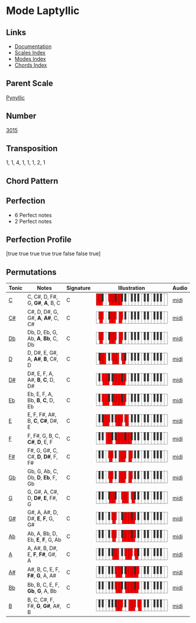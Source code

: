 # Mode Laptyllic

## Links

- [Documentation](README.md)
- [Scales Index](Scales.md)
- [Modes Index](Modes.md)
- [Chords Index](Chords.md)

## Parent Scale

[Pynyllic](ScalePynyllic.md)

## Number

[3015](https://ianring.com/musictheory/scales/3015)

## Transposition

1, 1, 4, 1, 1, 1, 2, 1

## Chord Pattern



## Perfection

- 6 Perfect notes
- 2 Perfect notes

## Perfection Profile

[true true true true true false false true]

## Permutations

| Tonic | Notes | Signature | Illustration | Audio |
|-------|-------|-----------|--------------|-------|
| [C](ModeCNaturalLaptyllic.md) | C, C#, D, F#, G, **G#**, **A**, B, C | C | ![CNaturalLaptyllic](ModeCNaturalLaptyllic.png) | [midi](https://github.com/edipermadi/music/blob/main/docs/ModeCNaturalLaptyllic.mid?raw=true) |
| [C#](ModeCSharpLaptyllic.md) | C#, D, D#, G, G#, **A**, **A#**, C, C# | C | ![CSharpLaptyllic](ModeCSharpLaptyllic.png) | [midi](https://github.com/edipermadi/music/blob/main/docs/ModeCSharpLaptyllic.mid?raw=true) |
| [Db](ModeDFlatLaptyllic.md) | Db, D, Eb, G, Ab, **A**, **Bb**, C, Db | C | ![DFlatLaptyllic](ModeDFlatLaptyllic.png) | [midi](https://github.com/edipermadi/music/blob/main/docs/ModeDFlatLaptyllic.mid?raw=true) |
| [D](ModeDNaturalLaptyllic.md) | D, D#, E, G#, A, **A#**, **B**, C#, D | C | ![DNaturalLaptyllic](ModeDNaturalLaptyllic.png) | [midi](https://github.com/edipermadi/music/blob/main/docs/ModeDNaturalLaptyllic.mid?raw=true) |
| [D#](ModeDSharpLaptyllic.md) | D#, E, F, A, A#, **B**, **C**, D, D# | C | ![DSharpLaptyllic](ModeDSharpLaptyllic.png) | [midi](https://github.com/edipermadi/music/blob/main/docs/ModeDSharpLaptyllic.mid?raw=true) |
| [Eb](ModeEFlatLaptyllic.md) | Eb, E, F, A, Bb, **B**, **C**, D, Eb | C | ![EFlatLaptyllic](ModeEFlatLaptyllic.png) | [midi](https://github.com/edipermadi/music/blob/main/docs/ModeEFlatLaptyllic.mid?raw=true) |
| [E](ModeENaturalLaptyllic.md) | E, F, F#, A#, B, **C**, **C#**, D#, E | C | ![ENaturalLaptyllic](ModeENaturalLaptyllic.png) | [midi](https://github.com/edipermadi/music/blob/main/docs/ModeENaturalLaptyllic.mid?raw=true) |
| [F](ModeFNaturalLaptyllic.md) | F, F#, G, B, C, **C#**, **D**, E, F | C | ![FNaturalLaptyllic](ModeFNaturalLaptyllic.png) | [midi](https://github.com/edipermadi/music/blob/main/docs/ModeFNaturalLaptyllic.mid?raw=true) |
| [F#](ModeFSharpLaptyllic.md) | F#, G, G#, C, C#, **D**, **D#**, F, F# | C | ![FSharpLaptyllic](ModeFSharpLaptyllic.png) | [midi](https://github.com/edipermadi/music/blob/main/docs/ModeFSharpLaptyllic.mid?raw=true) |
| [Gb](ModeGFlatLaptyllic.md) | Gb, G, Ab, C, Db, **D**, **Eb**, F, Gb | C | ![GFlatLaptyllic](ModeGFlatLaptyllic.png) | [midi](https://github.com/edipermadi/music/blob/main/docs/ModeGFlatLaptyllic.mid?raw=true) |
| [G](ModeGNaturalLaptyllic.md) | G, G#, A, C#, D, **D#**, **E**, F#, G | C | ![GNaturalLaptyllic](ModeGNaturalLaptyllic.png) | [midi](https://github.com/edipermadi/music/blob/main/docs/ModeGNaturalLaptyllic.mid?raw=true) |
| [G#](ModeGSharpLaptyllic.md) | G#, A, A#, D, D#, **E**, **F**, G, G# | C | ![GSharpLaptyllic](ModeGSharpLaptyllic.png) | [midi](https://github.com/edipermadi/music/blob/main/docs/ModeGSharpLaptyllic.mid?raw=true) |
| [Ab](ModeAFlatLaptyllic.md) | Ab, A, Bb, D, Eb, **E**, **F**, G, Ab | C | ![AFlatLaptyllic](ModeAFlatLaptyllic.png) | [midi](https://github.com/edipermadi/music/blob/main/docs/ModeAFlatLaptyllic.mid?raw=true) |
| [A](ModeANaturalLaptyllic.md) | A, A#, B, D#, E, **F**, **F#**, G#, A | C | ![ANaturalLaptyllic](ModeANaturalLaptyllic.png) | [midi](https://github.com/edipermadi/music/blob/main/docs/ModeANaturalLaptyllic.mid?raw=true) |
| [A#](ModeASharpLaptyllic.md) | A#, B, C, E, F, **F#**, **G**, A, A# | C | ![ASharpLaptyllic](ModeASharpLaptyllic.png) | [midi](https://github.com/edipermadi/music/blob/main/docs/ModeASharpLaptyllic.mid?raw=true) |
| [Bb](ModeBFlatLaptyllic.md) | Bb, B, C, E, F, **Gb**, **G**, A, Bb | C | ![BFlatLaptyllic](ModeBFlatLaptyllic.png) | [midi](https://github.com/edipermadi/music/blob/main/docs/ModeBFlatLaptyllic.mid?raw=true) |
| [B](ModeBNaturalLaptyllic.md) | B, C, C#, F, F#, **G**, **G#**, A#, B | C | ![BNaturalLaptyllic](ModeBNaturalLaptyllic.png) | [midi](https://github.com/edipermadi/music/blob/main/docs/ModeBNaturalLaptyllic.mid?raw=true) |
